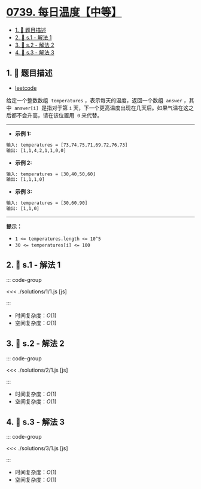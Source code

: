 # [0739. 每日温度【中等】](https://github.com/tnotesjs/TNotes.leetcode/tree/main/notes/0739.%20%E6%AF%8F%E6%97%A5%E6%B8%A9%E5%BA%A6%E3%80%90%E4%B8%AD%E7%AD%89%E3%80%91)

<!-- region:toc -->

- [1. 📝 题目描述](#1--题目描述)
- [2. 🎯 s.1 - 解法 1](#2--s1---解法-1)
- [3. 🎯 s.2 - 解法 2](#3--s2---解法-2)
- [4. 🎯 s.3 - 解法 3](#4--s3---解法-3)

<!-- endregion:toc -->

## 1. 📝 题目描述

- [leetcode](https://leetcode.cn/problems/daily-temperatures/)

给定一个整数数组  `temperatures` ，表示每天的温度，返回一个数组  `answer` ，其中  `answer[i]`  是指对于第 `i` 天，下一个更高温度出现在几天后。如果气温在这之后都不会升高，请在该位置用  `0` 来代替。

---

- **示例 1:**

```txt
输入: temperatures = [73,74,75,71,69,72,76,73]
输出: [1,1,4,2,1,1,0,0]
```

- **示例 2:**

```txt
输入: temperatures = [30,40,50,60]
输出: [1,1,1,0]
```

- **示例 3:**

```txt
输入: temperatures = [30,60,90]
输出: [1,1,0]
```

---

**提示：**

- `1 <= temperatures.length <= 10^5`
- `30 <= temperatures[i] <= 100`

## 2. 🎯 s.1 - 解法 1

::: code-group

<<< ./solutions/1/1.js [js]

:::

- 时间复杂度：$O(1)$
- 空间复杂度：$O(1)$

## 3. 🎯 s.2 - 解法 2

::: code-group

<<< ./solutions/2/1.js [js]

:::

- 时间复杂度：$O(1)$
- 空间复杂度：$O(1)$

## 4. 🎯 s.3 - 解法 3

::: code-group

<<< ./solutions/3/1.js [js]

:::

- 时间复杂度：$O(1)$
- 空间复杂度：$O(1)$
